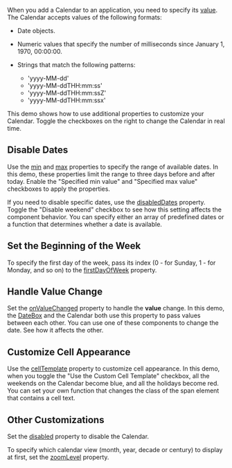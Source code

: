 When you add a Calendar to an application, you need to specify its [value](/Documentation/ApiReference/UI_Components/dxCalendar/Configuration/#value). The Calendar accepts values of the following formats: 

- Date objects.

- Numeric values that specify the number of milliseconds since January 1, 1970, 00:00:00.

- Strings that match the following patterns: 
    - 'yyyy-MM-dd'
    - 'yyyy-MM-ddTHH:mm:ss'
    - 'yyyy-MM-ddTHH:mm:ssZ'
    - 'yyyy-MM-ddTHH:mm:ssx' 

This demo shows how to use additional properties to customize your Calendar. Toggle the checkboxes on the right to change the Calendar in real time.

## Disable Dates

Use the [min](/Documentation/ApiReference/UI_Components/dxCalendar/Configuration/#min) and [max](/Documentation/ApiReference/UI_Components/dxCalendar/Configuration/#max) properties to specify the range of available dates. In this demo, these properties limit the range to three days before and after today. Enable the "Specified min value" and "Specified max value" checkboxes to apply the properties.

If you need to disable specific dates, use the [disabledDates](/Documentation/ApiReference/UI_Components/dxCalendar/Configuration/#disabledDates) property. Toggle the "Disable weekend" checkbox to see how this setting affects the component behavior. You can specify either an array of predefined dates or a function that determines whether a date is available.

## Set the Beginning of the Week

To specify the first day of the week, pass its index (0 - for Sunday, 1 - for Monday, and so on) to the [firstDayOfWeek](/Documentation/ApiReference/UI_Components/dxCalendar/Configuration/#firstDayOfWeek) property.
## Handle Value Change

Set the [onValueChanged](/Documentation/ApiReference/UI_Components/dxCalendar/Configuration/#onValueChanged) property to handle the **value** change. In this demo, the [DateBox](/Documentation/Guide/UI_Components/DateBox/Getting_Started_with_DateBox/) and the Calendar both use this property to pass values between each other. You can use one of these components to change the date. See how it affects the other.

## Customize Cell Appearance

Use the [cellTemplate](/Documentation/ApiReference/UI_Components/dxCalendar/Configuration/#cellTemplate) property to customize cell appearance. In this demo, when you toggle the "Use the Custom Cell Template" checkbox, all the weekends on the Calendar become blue, and all the holidays become red. You can set your own function that changes the class of the span element that contains a cell text.

## Other Customizations

Set the [disabled](/Documentation/ApiReference/UI_Components/dxCalendar/Configuration/#disabled) property to disable the Calendar.

To specify which calendar view (month, year, decade or century) to display at first, set the [zoomLevel](/Documentation/ApiReference/UI_Components/dxCalendar/Configuration/#zoomLevel) property.